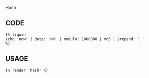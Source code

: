 Hash

## CODE
```liquid copy
{% liquid
echo 'now' | date: '%N' | modulo: 1000000 | md5 | prepend: '_'
%}
```

## USAGE
```liquid copy
{% render 'hash' %}
```
